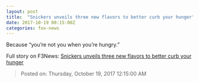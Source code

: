 ```yaml
---
layout: post
title:  "Snickers unveils three new flavors to better curb your hunger"
date: 2017-10-19 00:15:00Z
categories: fox-news
---
```


Because “you’re not you when you’re hungry.”


Full story on F3News: [Snickers unveils three new flavors to better curb your hunger](http://www.f3nws.com/n/4eTQZD)

> Posted on: Thursday, October 19, 2017 12:15:00 AM
